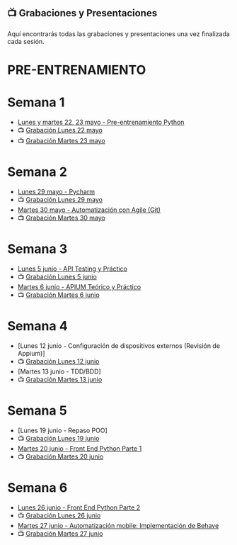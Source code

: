 ## 📺 Grabaciones y Presentaciones
Aquí encontrarás todas las grabaciones y presentaciones una vez finalizada cada sesión.

# PRE-ENTRENAMIENTO
# Semana 1
- [Lunes y martes 22, 23 mayo - Pre-entrenamiento Python](https://drive.google.com/file/d/1jJ8CNl5gbkOHY_r5dmvkbyGoudj3LcGg/view?usp=share_link)
- 📺 [Grabación Lunes 22 mayo](https://drive.google.com/file/d/1XB87vxvSB8910IHGaaLr1NVWtohwtJ6o/view?usp=sharing)
- 📺 [Grabación Martes 23 mayo ](https://drive.google.com/file/d/1frKeKCLFoKnY3Vmvkc75Xv2MTXbYD5uG/view?usp=share_link)

# Semana 2
- [Lunes 29 mayo -  Pycharm](https://drive.google.com/file/d/15ooBzp9CYI97zzgRYtKIUXWtyExsR2b7/view?usp=share_link)
- 📺 [Grabación Lunes 29 mayo](https://drive.google.com/file/d/1UugPb6sKlDK9FOIi5TASIjDZZihAbU_b/view?usp=share_link)
- [Martes 30 mayo - Automatización con Agile (Git)](https://drive.google.com/file/d/1dBpnRrWao_gyyFIGf7fCLlutk0KbbuDg/view?usp=share_link)
- 📺 [Grabación Martes 30 mayo](https://drive.google.com/file/d/1SKoLSrytngAuOAUw3i7Hodl9BZFMsUZb/view?usp=share_link)

# Semana 3
- [Lunes 5 junio - API Testing y Práctico](https://drive.google.com/file/d/1x4ygO9dKtnAtg-wQhK7geIoozJBAzM2a/view?usp=drive_link)
- 📺 [Grabación Lunes 5 junio](https://drive.google.com/file/d/1eNIX7ltmTFlPxQFMDScJb7j_GZkTCmSG/view?usp=drive_link)
- [Martes 6 junio - APIUM Teórico y Práctico](https://drive.google.com/file/d/1jcHjhFSp-q797HB6RD1GrP3iJnerjWrH/view?usp=drive_link)
- 📺 [Grabación Martes 6 junio](https://drive.google.com/file/d/1M6ZZVFNdtSm6NITykRM9CJNf6m_9NciY/view?usp=drive_link)

# Semana 4
- [Lunes 12 junio - Configuración de dispositivos externos (Revisión de Appium)]
- 📺 [Grabación Lunes 12 junio](https://drive.google.com/file/d/1PzhrTewaTV72eOJSOkcQntQt_dc7xMHZ/view?usp=drive_link)
- [Martes 13 junio - TDD/BDD]
- 📺 [Grabación Martes 13 junio](https://drive.google.com/file/d/1vI8rwoPnE1nSnFyEm5l1823SCv0tzT_P/view?usp=drive_link)

# Semana 5
- [Lunes 19 junio - Repaso POO]
- 📺 [Grabación Lunes 19 junio](https://drive.google.com/file/d/1L9iWMUuGMjW20hSvFpz3oo0I5npSuRny/view?usp=drive_link)
- [Martes 20 junio - Front End Python Parte 1](https://drive.google.com/file/d/1TrEoUG7mwgy5w_5fedHeCCJzd36boh6N/view?usp=drive_link)
- 📺 [Grabación Martes 20 junio](https://drive.google.com/file/d/1hTQl2MIKGuJ-TTT0t1VsaoL68mVauocb/view?usp=drive_link)

# Semana 6
- [Lunes 26 junio - Front End Python Parte 2](https://drive.google.com/file/d/1aW68UkLOkhb_LAJlN9nW5ya4-WgB0edR/view?usp=drive_link)
- 📺 [Grabación Lunes 26 junio](https://drive.google.com/file/d/1ZSwq9osunuROvCNQ0l6D0RtF4CAJmk_o/view?usp=drive_link)
- [Martes 27 junio - Automatización mobile: Implementación de Behave](https://drive.google.com/file/d/1CsnfM7LnZwEz5BSCn39jMFgqulQIZNPm/view?usp=drive_link)
- 📺 [Grabación Martes 27 junio](https://drive.google.com/file/d/1n6Yh5zOGL2A7LjqNX7EPrrsSz1EMUofR/view?usp=drive_link)
